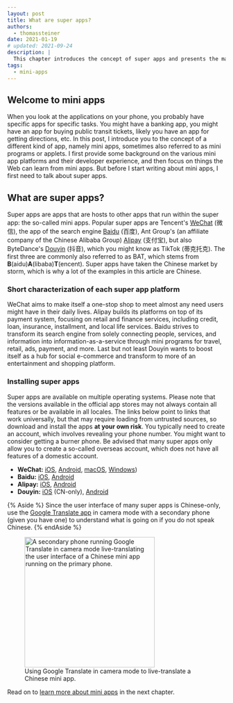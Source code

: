 ```yaml
---
layout: post
title: What are super apps?
authors:
  - thomassteiner
date: 2021-01-19
# updated: 2021-09-24
description: |
  This chapter introduces the concept of super apps and presents the major players.
tags:
  - mini-apps
---
```


## Welcome to mini apps

When you look at the applications on your phone, you probably have specific apps for specific tasks.
You might have a banking app, you might have an app for buying public transit tickets, likely you
have an app for getting directions, etc. In this post, I introduce you to the concept of a different
kind of app, namely mini apps, sometimes also referred to as mini programs or applets. I first
provide some background on the various mini app platforms and their developer experience, and then
focus on things the Web can learn from mini apps. But before I start writing about mini apps, I
first need to talk about super apps.

## What are super apps?

Super apps are apps that are hosts to other apps that run within the super app: the so-called mini
apps. Popular super apps are Tencent's [WeChat](https://weixin.qq.com/) (微信), the app of the
search engine [Baidu](https://baidu.com/) (百度), Ant Group's (an affiliate company of the Chinese
Alibaba Group) [Alipay](https://www.alipay.com/) (支付宝), but also ByteDance's
[Douyin](https://www.douyin.com/) (抖音), which you might know as TikTok (蒂克托克). The first three
are commonly also referred to as BAT, which stems from **B**(aidu)**A**(libaba)**T**(encent). Super apps have taken the
Chinese market by storm, which is why a lot of the examples in this article are Chinese.

### Short characterization of each super app platform

WeChat aims to make itself a one-stop shop to meet almost any need users might have in their daily
lives. Alipay builds its platforms on top of its payment system, focusing on retail and finance
services, including credit, loan, insurance, installment, and local life services. Baidu strives to
transform its search engine from solely connecting people, services, and information into
information-as-a-service through mini programs for travel, retail, ads, payment, and more. Last but
not least Douyin wants to boost itself as a hub for social e-commerce and transform to more of an
entertainment and shopping platform.

### Installing super apps

Super apps are available on multiple operating systems. Please note that the versions available in
the official app stores may not always contain all features or be available in all locales. The
links below point to links that work universally, but that may require loading from untrusted
sources, so download and install the apps **at your own risk**. You typically need to create an
account, which involves revealing your phone number. You might want to consider getting a burner
phone. Be advised that many super apps only allow you to create a so-called overseas account, which
does not have all features of a domestic account.

- **WeChat:** [iOS](https://apps.apple.com/us/app/wechat/id414478124),
  [Android](https://weixin.qq.com/cgi-bin/readtemplate?uin=&stype=&promote=&fr=&lang=zh_CN&ADTAG=&check=false&t=weixin_download_method&sys=android&loc=weixin,android,web,0),
  [macOS](https://mac.weixin.qq.com/), [Windows](https://pc.weixin.qq.com/))
- **Baidu:** [iOS](https://apps.apple.com/us/app/%E7%99%BE%E5%BA%A6/id382201985),
  [Android](https://play.google.com/store/apps/details?id=com.baidu.searchbox&hl=en)
- **Alipay:** [iOS](https://itunes.apple.com/app/id333206289?mt=8),
  [Android](https://t.alipayobjects.com/L1/71/100/and/alipay_wap_main.apk)
- **Douyin:**
  [iOS](https://itunes.apple.com/cn/app/%E6%8A%96%E9%9F%B3%E7%9F%AD%E8%A7%86%E9%A2%91/id1142110895?l=zh&ls=1&mt=8)
  (CN-only), [Android](http://s.toutiao.com/UsMYE/)

{% Aside %}
Since the user interface of many super apps is Chinese-only, use the
[Google Translate app](https://translate.google.com/intl/en/about/#!#speak-with-the-world) in camera
mode with a secondary phone (given you have one) to understand what is going on if you do not speak Chinese.
{% endAside %}

<figure class="w-figure">
  <img src="google-translate.png" alt="A secondary phone running Google Translate in camera mode live-translating the user interface of a Chinese mini app running on the primary phone." width="300">
  <figcaption class="w-figure">
    Using Google Translate in camera mode to live-translate a Chinese mini app.
  </figcaption>
</figure>

Read on to [learn more about mini apps](/what-are-mini-apps/) in the next chapter.
